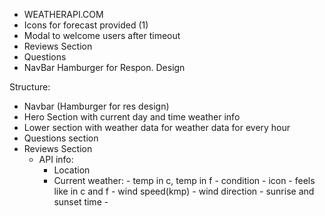 - WEATHERAPI.COM
- Icons for forecast provided (1)
- Modal to welcome users after timeout
- Reviews Section
- Questions
- NavBar Hamburger for Respon. Design

Structure:
- Navbar (Hamburger for res design)
- Hero Section with current day and time weather info
- Lower section with weather data for weather data for every hour
- Questions section
- Reviews Section
  - API info:
	- Location
	- Current weather:
			- temp in c, temp in f
			- condition
			- icon
			- feels like in c and f
			- wind speed(kmp)
			- wind direction 
			- sunrise and sunset time
			- 
  